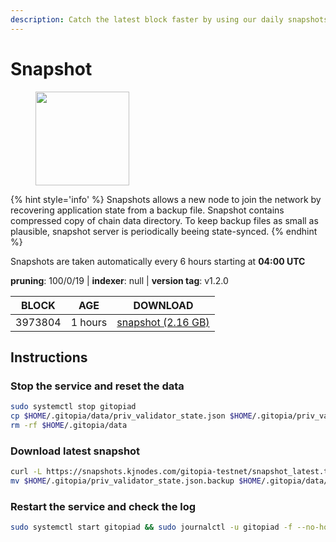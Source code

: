 ```yaml
---
description: Catch the latest block faster by using our daily snapshots.
---
```


# Snapshot

<figure><img src="https://raw.githubusercontent.com/kj89/testnet_manuals/main/pingpub/logos/gitopia.png" width="150" alt=""><figcaption></figcaption></figure>

{% hint style='info' %}
Snapshots allows a new node to join the network by recovering application state from a backup file. 
Snapshot contains compressed copy of chain data directory. To keep backup files as small as plausible, 
snapshot server is periodically beeing state-synced.
{% endhint %}

Snapshots are taken automatically every 6 hours starting at **04:00 UTC**

**pruning**: 100/0/19 | **indexer**: null | **version tag**: v1.2.0

| BLOCK             | AGE             | DOWNLOAD                                                                                            |
| ----------------- | --------------- | --------------------------------------------------------------------------------------------------- |
| 3973804 | 1 hours | [snapshot (2.16 GB)](https://snapshots.kjnodes.com/gitopia-testnet/snapshot\_latest.tar.lz4) |

## Instructions

### Stop the service and reset the data

```bash
sudo systemctl stop gitopiad
cp $HOME/.gitopia/data/priv_validator_state.json $HOME/.gitopia/priv_validator_state.json.backup
rm -rf $HOME/.gitopia/data
```

### Download latest snapshot

```bash
curl -L https://snapshots.kjnodes.com/gitopia-testnet/snapshot_latest.tar.lz4 | tar -Ilz4 -xf - -C $HOME/.gitopia
mv $HOME/.gitopia/priv_validator_state.json.backup $HOME/.gitopia/data/priv_validator_state.json
```

### Restart the service and check the log

```bash
sudo systemctl start gitopiad && sudo journalctl -u gitopiad -f --no-hostname -o cat
```
